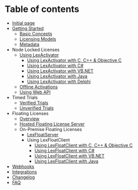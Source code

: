# Table of contents

* [Initial page](README.md)
* [Getting Started](getting-started/README.md)
  * [Basic Concepts](getting-started/basic-concepts.md)
  * [Licensing Models](getting-started/untitled.md)
  * [Metadata](getting-started/metadata.md)
* Node Locked Licenses
  * [Using LexActivator](node-locked-licenses/using-lexactivator/README.md)
    * [Using LexActivator with C, C++ & Objective C](node-locked-licenses/using-lexactivator/using-lexactivator-with-c-c++-and-objective-c.md)
    * [Using LexActivator with C\#](node-locked-licenses/using-lexactivator/using-lexactivator-with-c.md)
    * [Using LexActivator with VB.NET](node-locked-licenses/using-lexactivator/using-lexactivator-with-vb.net.md)
    * [Using LexActivator with Java](node-locked-licenses/using-lexactivator/using-lexactivator-with-java.md)
    * [Using LexActivator with Delphi](node-locked-licenses/using-lexactivator/using-lexactivator-with-delphi.md)
  * [Offline Activations](node-locked-licenses/offline-activations.md)
  * [Using Web API](node-locked-licenses/using-web-api.md)
* Timed Trials
  * [Verified Trials](timed-trials/verified-trials.md)
  * [Unverified Trials](timed-trials/unverified-trials.md)
* Floating Licenses
  * [Overview](floating-licenses/overview.md)
  * [Hosted Floating License Server](floating-licenses/hosted-floating-license-server.md)
  * On-Premise Floating Licenses
    * [LexFloatServer](floating-licenses/on-premise-floating-licenses/lexfloatserver.md)
    * Using LexFloatClient
      * [Using LexFloatClient with C, C++ & Objective C](floating-licenses/on-premise-floating-licenses/using-lexfloatclient/using-lexfloatclient-with-c-c++-and-objective-c.md)
      * [Using LexFloatClient with C\#](floating-licenses/on-premise-floating-licenses/using-lexfloatclient/using-lexfloatclient-with-c.md)
      * [Using LexFloatClient with VB.NET](floating-licenses/on-premise-floating-licenses/using-lexfloatclient/using-lexfloatclient-with-vb.net.md)
      * [Using LexFloatClient with Java](floating-licenses/on-premise-floating-licenses/using-lexfloatclient/using-lexfloatclient-with-java.md)
* [Webhooks](webhooks.md)
* [Integrations](integrations.md)
* [Changelog](changelog.md)
* [FAQ](faq.md)

